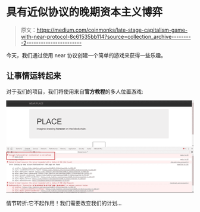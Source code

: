 # 具有近似协议的晚期资本主义博弈

> 原文：<https://medium.com/coinmonks/late-stage-capitalism-game-with-near-protocol-8c61535bb114?source=collection_archive---------2----------------------->

今天，我们通过使用 near 协议创建一个简单的游戏来获得一些乐趣。

## 让事情运转起来

对于我们的项目，我们将使用来自**官方教程**的多人位置游戏:

![](img/018c5464ed37b0666064c10810fe8c10.png)

情节转折:它不起作用！我们需要改变我们的计划…